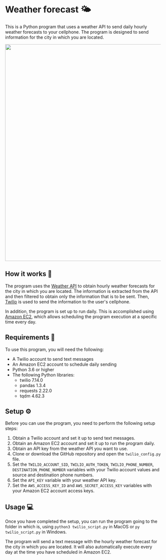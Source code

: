 # Weather forecast 🌤️
This is a Python program that uses a weather API to send daily hourly weather forecasts to your cellphone. The program is designed to send information for the city in which you are located.




<img src = "https://i.imgur.com/1OMDChQ.png" data-cannonical-src = "https://i.imgur.com/1OMDChQ.png" height="700" position="center"/>

## How it works 🤔
The program uses the [Weather API](https://www.weatherapi.com/) to obtain hourly weather forecasts for the city in which you are located. The information is extracted from the API and then filtered to obtain only the information that is to be sent. Then, [Twilio](https://www.twilio.com/) is used to send the information to the user's cellphone.

In addition, the program is set up to run daily. This is accomplished using [Amazon EC2](https://aws.amazon.com/), which allows scheduling the program execution at a specific time every day.

## Requirements 🚀
To use this program, you will need the following:
- A Twilio account to send text messages
- An Amazon EC2 account to schedule daily sending
- Python 3.6 or higher
- The following Python libraries:
    - twilio 7.14.0
    - pandas 1.3.4
    - requests 2.22.0
    - tqdm 4.62.3

## Setup ⚙️
Before you can use the program, you need to perform the following setup steps:

1. Obtain a Twilio account and set it up to send text messages.
2. Obtain an Amazon EC2 account and set it up to run the program daily.
3. Obtain an API key from the weather API you want to use.
4. Clone or download the GitHub repository and open the `twilio_config.py` file.
5. Set the `TWILIO_ACCOUNT_SID`, `TWILIO_AUTH_TOKEN`, `TWILIO_PHONE_NUMBER`, `DESTINATION_PHONE_NUMBER` variables with your Twilio account values and source and destination phone numbers.
6. Set the `API_KEY` variable with your weather API key.
7. Set the `AWS_ACCESS_KEY_ID` and `AWS_SECRET_ACCESS_KEY` variables with your Amazon EC2 account access keys.

## Usage 💻
Once you have completed the setup, you can run the program going to the folder in which is, using `python3 twilio_script.py` in MacOS or `py twilio_script.py` in Windows.

The program will send a text message with the hourly weather forecast for the city in which you are located. It will also automatically execute every day at the time you have scheduled in Amazon EC2.